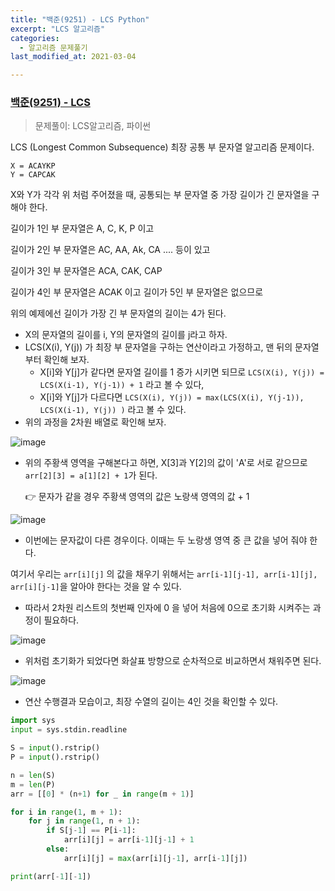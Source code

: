 ```yaml
---
title: "백준(9251) - LCS Python"
excerpt: "LCS 알고리즘"
categories:
  - 알고리즘 문제풀기
last_modified_at: 2021-03-04

---
```


### [백준(9251) - LCS](https://www.acmicpc.net/problem/9251)

> 문제풀이:  LCS알고리즘, 파이썬

LCS (Longest Common Subsequence) 최장 공통 부 문자열 알고리즘 문제이다.

```
X = ACAYKP
Y = CAPCAK
```

X와 Y가 각각 위 처럼 주어졌을 때, 공통되는 부 문자열 중 가장 길이가 긴 문자열을 구해야 한다.

길이가 1인 부 문자열은 A, C, K, P 이고

길이가 2인 부 문자열은 AC, AA, Ak, CA .... 등이 있고

길이가 3인 부 문자열은 ACA, CAK, CAP

길이가 4인 부 문자열은 ACAK 이고 길이가 5인 부 문자열은 없으므로

위의 예제에선 길이가 가장 긴 부 문자열의 길이는 4가 된다.



- X의 문자열의 길이를 i, Y의 문자열의 길이를 j라고 하자.
- LCS(X(i), Y(j)) 가 최장 부 문자열을 구하는 연산이라고 가정하고, 맨 뒤의 문자열 부터 확인해 보자.
  - X[i]와 Y[j]가 같다면 문자열 길이를 1 증가 시키면 되므로 `LCS(X(i), Y(j)) = LCS(X(i-1), Y(j-1)) + 1`  라고 볼 수 있다,
  - X[i]와 Y[j]가 다르다면 `LCS(X(i), Y(j)) = max(LCS(X(i), Y(j-1)), LCS(X(i-1), Y(j)) )` 라고 볼 수 있다.
- 위의 과정을 2차원 배열로 확인해 보자.

![image](https://user-images.githubusercontent.com/17541671/110001648-ec004700-7d57-11eb-8b8a-a26a5e2e2200.png)

- 위의 주황색 영역을 구해본다고 하면, X[3]과 Y[2]의 값이 'A'로 서로 같으므로  `arr[2][3] = a[1][2] + 1`가 된다.  

  👉 문자가 같을 경우 주황색 영역의 값은 노랑색 영역의 값 + 1

![image](https://user-images.githubusercontent.com/17541671/110002145-6f219d00-7d58-11eb-87a6-639d0ccd7269.png)

- 이번에는 문자값이 다른 경우이다. 이때는 두 노랑생 영역 중 큰 값을 넣어 줘야 한다.

여기서 우리는 `arr[i][j]` 의 값을 채우기 위해서는 `arr[i-1][j-1], arr[i-1][j], arr[i][j-1]`을 알아야 한다는 것을 알 수 있다.

- 따라서 2차원 리스트의 첫번째 인자에 0 을 넣어 처음에 0으로 초기화 시켜주는 과정이 필요하다.

![image](https://user-images.githubusercontent.com/17541671/110003395-ad6b8c00-7d59-11eb-95ff-f73b32551ab9.png)

- 위처럼 초기화가 되었다면 화살표 방향으로 순차적으로 비교하면서 채워주면 된다.

![image](https://user-images.githubusercontent.com/17541671/110003705-fb808f80-7d59-11eb-9b5d-11c52fbea7cd.png)

- 연산 수행결과 모습이고, 최장 수열의 길이는 4인 것을 확인할 수 있다.

```python
import sys
input = sys.stdin.readline

S = input().rstrip()
P = input().rstrip()

n = len(S)
m = len(P)
arr = [[0] * (n+1) for _ in range(m + 1)]

for i in range(1, m + 1):
    for j in range(1, n + 1):
        if S[j-1] == P[i-1]:
            arr[i][j] = arr[i-1][j-1] + 1
        else:
            arr[i][j] = max(arr[i][j-1], arr[i-1][j])

print(arr[-1][-1])
```
